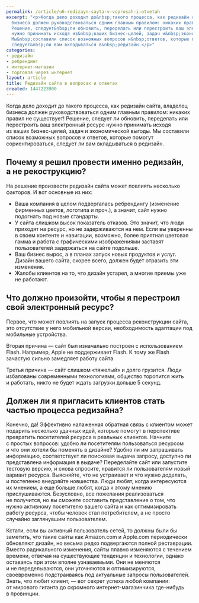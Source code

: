 ```yaml
---
permalink: /article/u6-redizayn-sayta-v-voprosah-i-otvetah
excerpt: "<p>Когда дело доходит до&nbsp;такого процесса, как редизайн сайта, владелец
  бизнеса должен руководствоваться одним главным правилом: никаких правил не&nbsp;существует!
  Решение, следует&nbsp;ли обновить, переделать или перестроить ваш электронный ресурс
  нужно принимать исходя из&nbsp;ваших бизнес-целей, задач и&nbsp;экономической выгоды.
  Мы&nbsp;составили список возможных вопросов и&nbsp;ответов, которые помогут сориентироваться,
  следует&nbsp;ли вам вкладываться в&nbsp;редизайн.</p>"
categories:
- редизайн
- ребрендинг
- интернет-магазин
- торговля через интернет
layout: article
title: Редизайн сайта в вопросах и ответах
created: 1447223900
---
```

Когда дело доходит до такого процесса, как редизайн сайта, владелец бизнеса должен руководствоваться одним главным правилом: никаких правил не существует! Решение, следует ли обновить, переделать или перестроить ваш электронный ресурс нужно принимать исходя из ваших бизнес-целей, задач и экономической выгоды. Мы составили список возможных вопросов и ответов, которые помогут сориентироваться, следует ли вам вкладываться в редизайн.

## Почему я решил провести именно редизайн, а не рекострукцию? ##

На решение произвести редизайн сайта может повлиять несколько факторов. И вот основные из них:

 *  Ваша компания в целом подвергалась ребрендингу (изменение фирменных цветов, логотипа и проч.), а значит, сайт нужно подогнать под новые стандарты.
 *  У сайта слишком высок показатель отказов. Это значит, что люди приходят на ресурс, но не задерживаются на нем. Если вы уверенны в своем контенте и навигации, возможно, более приятная цветовая гамма и работа с графическими изображениями заставят пользователей задержаться на сайте подольше.
 *  Ваш бизнес вырос, а в планах запуск новых продуктов и услуг. Дизайн вашего сайта, скорее всего, должен будет отразить эти изменения.
 *  Жалобы клиентов на то, что дизайн устарел, а многие приемы уже не работают.

## Что должно произойти, чтобы я перестроил свой электронный ресурс? ##

Первое, что может повлиять на запуск процесса реконструкции сайта, это отсутствие у него мобильной версии, необходимость адаптации под мобильные устройства.

Вторая причина — сайт был изначально построен с использованием Flash. Например, Apple не поддерживает Flash. К тому же Flash зачастую сильно замедляет работу сайта.

Третья причина — сайт слишком «тяжелый» и долго грузится. Люди избалованы современными технологиями, общество торопится жить и работать, никто не будет ждать загрузки дольше 5 секунд.

## Должен ли я пригласить клиентов стать частью процесса редизайна? ##

Конечно, да! Эффективно налаженная обратная связь с клиентом может подарить несколько удачных идей, которые помогут в перспективе превратить посетителей ресурса в реальных клиентов. Начните с простых вопросов: удобно ли посетителям пользоваться ресурсом и что они хотели бы поменять в дизайне? Удобно ли им запрашивать информацию, соответствует ли поисковая выдача запросу, доступно ли представлена информация в выдаче? Переделайте сайт или запустите тестовую версию, и снова спросите, нравится ли пользователям новый вариант ресурса. Выясняйте, что не устраивает и что нужно доделать, и постепенно внедряйте новшества. Люди любят, когда интересуются их мнением, а еще больше любят, когда к этому мнению прислушиваются. Безусловно, все пожелания реализоваться не получится, но вы сможете составить представление о том, что нужно активному посетителю вашего сайта и как оптимизировать работу ресурса, чтобы человек стал потребителем, а не просто случайно заглянувшим пользователем.

Кстати, если вы активный пользователь сетей, то должны были бы заметить, что такие сайты как Amazon.com и Apple.com периодически обновляют дизайн, но весьма редко подвергаются полной реставрации. Вместо радикального изменения, сайты плавно изменяются с течением времени, отвечая на существующие тенденции и технологии, однако оставаясь при этом вполне узнаваемыми. Они не меняются и не переделываются, они уточняются и оптимизируются, своевременно подстраиваясь под актуальные запросы пользователей. Знать, что любит клиент, — вот секрет успеха любой компании: от мирового гиганта до скромного интернет-магазинчика где-нибудь в провинции.
